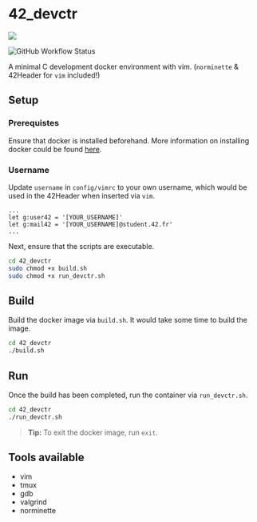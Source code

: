 # 42_devctr

<a href="LICENSE" ><img src="https://img.shields.io/github/license/quantumxt/42_devctr?style=for-the-badge"/></a>

<img alt="GitHub Workflow Status" src="https://img.shields.io/github/actions/workflow/status/quantumxt/42_devctr/docker-image.yml?style=for-the-badge">

A minimal C development docker environment with vim. (`norminette` &amp; 42Header for `vim` included!)

## Setup

### Prerequistes

Ensure that docker is installed beforehand. More information on installing docker could be found [here](https://www.digitalocean.com/community/tutorial-collections/how-to-install-and-use-docker).

### Username

Update `username` in `config/vimrc` to your own username, which would be used in the 42Header when inserted via `vim`.

```vim
...
let g:user42 = '[YOUR_USERNAME]'
let g:mail42 = '[YOUR_USERNAME]@student.42.fr'
...
```

Next, ensure that the scripts are executable.

```bash
cd 42_devctr
sudo chmod +x build.sh
sudo chmod +x run_devctr.sh
```

## Build

Build the docker image via `build.sh`. It would take some time to build the image.

```bash
cd 42_devctr
./build.sh
```

## Run

Once the build has been completed, run the container via `run_devctr.sh`.

```bash
cd 42_devctr
./run_devctr.sh
```

> **Tip:** To exit the docker image, run `exit`.
>

## Tools available

- vim
- tmux
- gdb
- valgrind
- norminette